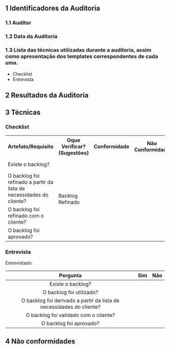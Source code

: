 ## 1 Identificadores da Auditoria

### 1.1 Auditor

### 1.2 Data da Auditoria

### 1.3 Lista das técnicas utilizadas durante a auditoria, assim como apresentação dos templates correspondentes de cada uma.

* Checklist
* Entrevista

## 2 Resultados da Auditoria



## 3 Técnicas

### Checklist

<table>
  <tr>
    <th>Artefato/Requisito</th>
    <th>Oque Verificar? (Sugestões)</th>
    <th>Conformidade</th>
    <th>Não Conformidade</th>
    <th>Observação</th>
    <th>Evidências</th>
  </tr>
  <tr>
    <td>Existe o backlog?</td>
    <td rowspan="4">Backlog Refinado</td>
    <td></td>
    <td></td>
    <td></td>
    <td>Backlog do Produto</td>
  </tr>
  <tr>
    <td>O backlog foi refinado a partir da lista de necessidades do cliente?</td>
    <td></td>
    <td></td>
    <td></td>
    <td></td>
  </tr>
  <tr>
    <td>O backlog foi refinado com o cliente?</td>
    <td></td>
    <td></td>
    <td></td>
    <td></td>
  </tr>
  <tr>
    <td>O backlog foi aprovado?</td>
    <td></td>
    <td></td>
    <td></td>
    <td></td>
  </tr>
</table>

### Entrevista

Entrevistado:

|Pergunta| Sim |Não |
|:---:|:---:|:---:|
|Existe o backlog?|| |
|O backlog foi utilizado?|| |
|O backlog foi derivado a partir da lista de necessidades do cliente?|| |
| O backlog foi validado com o cliente?|  | |
|O backlog foi aprovado?|| |



## 4 Não conformidades
